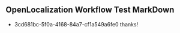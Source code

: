 ## OpenLocalization Workflow Test MarkDown
* 3cd681bc-5f0a-4168-84a7-cf1a549a6fe0 thanks!

<!--HONumber=Jul16_HO2-->


